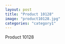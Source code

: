 ```yaml
---
layout: post
title: "Product 10128"
image: "product10128.jpg"
categories: "category1"
---
```

Product 10128
